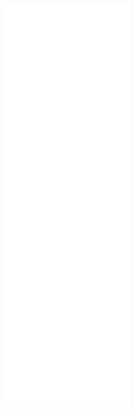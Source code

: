 <!-- <a href="https://github.com/DargonXuan">
  <table>
    <tr>
      <td>
        <img align="center" src="https://github-readme-stats.vercel.app/api?username=DargonXuan&include_all_commits=true&show_icons=true&hide_border=true&count_private=true" />
      </td>
      <td>
        <img align="center" src="https://github-readme-stats.vercel.app/api/top-langs/?username=DargonXuan&layout=compact&hide_border=true" />
      </td>
    </tr>
  </table>
</a>
 -->
 <img align="center" src="/github-metrics.svg" alt="Metrics" width="400">
